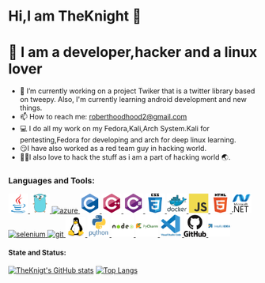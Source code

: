 # Hi,I am TheKnight 👋


# 💎 I am a developer,hacker and a linux lover
- 🌱 I’m currently working on a project Twiker that is a twitter library based on tweepy. Also, I'm currently learning android development and new things.
- 📫 How to reach me: roberthoodhood2@gmail.com
- 💻 I do all my work on my Fedora,Kali,Arch System.Kali for pentesting,Fedora for developing and arch for deep linux learning.
- :smirk:I have also worked as a red team guy in hacking world.
- :man_technologist:I also love to hack the stuff as i am a part of hacking world :earth_asia:.


<h3 align="left">Languages and Tools:</h3>
<p align="left">  <a href="https://www.java.com" target="_blank"> <img src="https://raw.githubusercontent.com/devicons/devicon/master/icons/java/java-original.svg" alt="java" width="40" height="40"/> </a> <a href="https://golang.org" target="_blank"> <img src="https://raw.githubusercontent.com/devicons/devicon/master/icons/go/go-original.svg" alt="go" width="40" height="40"/> </a>  <a href="https://azure.microsoft.com/en-in/" target="_blank"> <img src="https://www.vectorlogo.zone/logos/microsoft_azure/microsoft_azure-icon.svg" alt="azure" width="40" height="40"/> </a>  <a href="https://www.cprogramming.com/" target="_blank"> <img src="https://raw.githubusercontent.com/devicons/devicon/master/icons/c/c-original.svg" alt="c" width="40" height="40"/> </a> <a href="https://www.w3schools.com/cpp/" target="_blank"> <img src="https://raw.githubusercontent.com/devicons/devicon/master/icons/cplusplus/cplusplus-original.svg" alt="cplusplus" width="40" height="40"/> </a> <a href="https://www.w3schools.com/cs/" target="_blank"> <img src="https://raw.githubusercontent.com/devicons/devicon/master/icons/csharp/csharp-original.svg" alt="csharp" width="40" height="40"/> </a> <a href="https://www.w3schools.com/css/" target="_blank"> <img src="https://raw.githubusercontent.com/devicons/devicon/master/icons/css3/css3-original-wordmark.svg" alt="css3" width="40" height="40"/> </a> <a href="https://www.docker.com/" target="_blank"> <img src="https://raw.githubusercontent.com/devicons/devicon/master/icons/docker/docker-original-wordmark.svg" alt="docker" width="40" height="40"/> </a> <a href="https://developer.mozilla.org/en-US/docs/Web/JavaScript" target="_blank"> <img src="https://raw.githubusercontent.com/devicons/devicon/master/icons/javascript/javascript-original.svg" alt="javascript" width="40" height="40"/> </a> <a href="https://www.w3.org/html/" target="_blank"> <img src="https://raw.githubusercontent.com/devicons/devicon/master/icons/html5/html5-original-wordmark.svg" alt="html5" width="40" height="40"/> </a> <a href="https://dotnet.microsoft.com/" target="_blank"> <img src="https://raw.githubusercontent.com/devicons/devicon/master/icons/dot-net/dot-net-original-wordmark.svg" alt="dotnet" width="40" height="40"/> </a> <a href="https://www.selenium.dev" target="_blank"> <img src="https://raw.githubusercontent.com/detain/svg-logos/780f25886640cef088af994181646db2f6b1a3f8/svg/selenium-logo.svg" alt="selenium" width="40" height="40"/> </a> <a href="https://git-scm.com/" target="_blank"> <img src="https://www.vectorlogo.zone/logos/git-scm/git-scm-icon.svg" alt="git" width="40" height="40"/> </a> <a href="https://www.linux.org/" target="_blank"> <img src="https://raw.githubusercontent.com/devicons/devicon/master/icons/linux/linux-original.svg" alt="linux" width="40" height="40"/> </a> <a href="https://www.python.org/" target="_blank"> <img src="https://raw.githubusercontent.com/devicons/devicon/master/icons/python/python-original-wordmark.svg" alt="python" width="45" height="45"/> </a> <a href="https://www.nodejs.org/" target="_blank"> <img src="https://raw.githubusercontent.com/devicons/devicon/master/icons/nodejs/nodejs-original-wordmark.svg" alt="nodejs" width="45" height="45"/> </a> <a href="https://www.jetbrains.com/" target="_blank"> <img src="https://raw.githubusercontent.com/devicons/devicon/master/icons/pycharm/pycharm-original-wordmark.svg" alt="pycharm" width="45" height="45"/> </a> <a href="https://www.code.visualstudio.com/" target="_blank"> <img src="https://raw.githubusercontent.com/devicons/devicon/master/icons/vscode/vscode-original-wordmark.svg" alt="vscode" width="45" height="45"/> </a> <a href="https://www.github.com/" target="_blank"> <img src="https://raw.githubusercontent.com/devicons/devicon/master/icons/github/github-original-wordmark.svg" alt="github" width="45" height="45"/> </a> <a href="https://www.jetbrains.org/" target="_blank"> <img src="https://raw.githubusercontent.com/devicons/devicon/master/icons/intellij/intellij-original-wordmark.svg" alt="intellij" width="45" height="45"/> </a> 

 </p>


<h4 align="left">State and Status:</h4>

[![TheKnigt's GitHub stats](https://github-readme-stats.vercel.app/api?username=W1LDN16H7)](https://github.com/W1LDN16H7/github-readme-stats) [![Top Langs](https://github-readme-stats.vercel.app/api/top-langs/?username=W1LDN16H7&layout=compact&langs_count=15)](https://github.com/W1LDN16H7/github-readme-stats)

<!--
**W1LDN16H7/W1LDN16H7** is a ✨ _special_ ✨ repository because its `README.md` (this file) appears on your GitHub profile.




